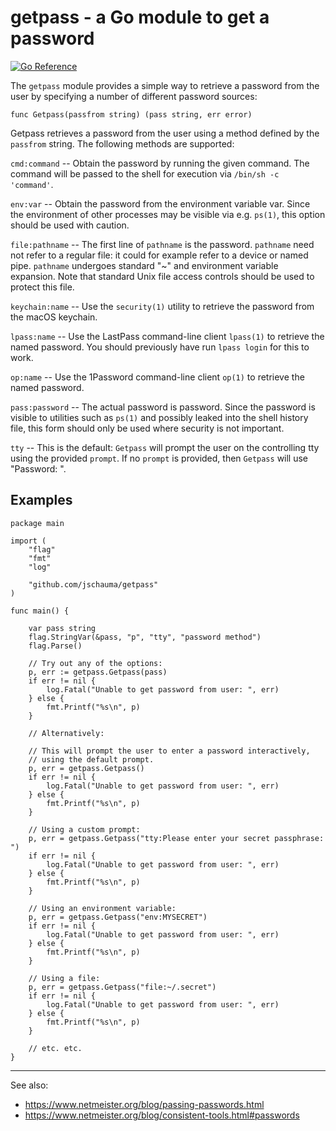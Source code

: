 # getpass - a Go module to get a password

[![Go
Reference](https://pkg.go.dev/badge/github.com/jschauma/getpass.svg)](https://pkg.go.dev/github.com/jschauma/getpass)

The `getpass` module provides a simple way to retrieve a password from
the user by specifying a number of different password sources:

```
func Getpass(passfrom string) (pass string, err error)
```

Getpass retrieves a password from the user using a method defined by
the `passfrom` string.  The following methods are supported:

`cmd:command` -- Obtain the password by running the given command.  The
command will be passed to the shell for execution via `/bin/sh -c
'command'`.

`env:var` -- Obtain the password from the environment variable var.
Since the environment of other processes may be visible
via e.g. `ps(1)`, this option should be used with caution.

`file:pathname` -- The first line of `pathname` is the password.
`pathname` need not refer to a regular file: it could for example refer
to a device or named pipe.  `pathname` undergoes standard "~" and
environment variable expansion.  Note that standard Unix file access
controls should be used to protect this file.

`keychain:name` -- Use the `security(1)` utility to retrieve the
password from the macOS keychain.

`lpass:name` -- Use the LastPass command-line client `lpass(1)` to
retrieve the named password.  You should previously have run `lpass
login` for this to work.

`op:name` -- Use the 1Password command-line client `op(1)` to retrieve
the named password.

`pass:password` -- The actual password is password.  Since the
password is visible to utilities such as `ps(1)` and possibly leaked
into the shell history file, this form should only be used where
security is not important.

`tty` -- This is the default: `Getpass` will prompt the user on
the controlling tty using the provided `prompt`.  If no `prompt` is
provided, then `Getpass` will use "Password: ".

## Examples

```
package main

import (
	"flag"
	"fmt"
	"log"

	"github.com/jschauma/getpass"
)

func main() {

	var pass string
	flag.StringVar(&pass, "p", "tty", "password method")
	flag.Parse()

	// Try out any of the options:
	p, err := getpass.Getpass(pass)
	if err != nil {
		log.Fatal("Unable to get password from user: ", err)
	} else {
		fmt.Printf("%s\n", p)
	}

	// Alternatively:

	// This will prompt the user to enter a password interactively,
	// using the default prompt.
	p, err = getpass.Getpass()
	if err != nil {
		log.Fatal("Unable to get password from user: ", err)
	} else {
		fmt.Printf("%s\n", p)
	}

	// Using a custom prompt:
	p, err = getpass.Getpass("tty:Please enter your secret passphrase: ")
	if err != nil {
		log.Fatal("Unable to get password from user: ", err)
	} else {
		fmt.Printf("%s\n", p)
	}

	// Using an environment variable:
	p, err = getpass.Getpass("env:MYSECRET")
	if err != nil {
		log.Fatal("Unable to get password from user: ", err)
	} else {
		fmt.Printf("%s\n", p)
	}

	// Using a file:
	p, err = getpass.Getpass("file:~/.secret")
	if err != nil {
		log.Fatal("Unable to get password from user: ", err)
	} else {
		fmt.Printf("%s\n", p)
	}

	// etc. etc.
}
```

---

See also:
* https://www.netmeister.org/blog/passing-passwords.html
* https://www.netmeister.org/blog/consistent-tools.html#passwords
